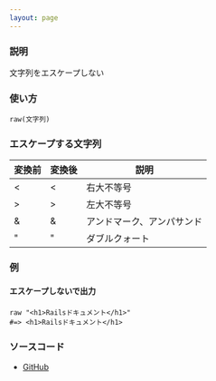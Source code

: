 ```yaml
---
layout: page
---
```


### 説明

文字列をエスケープしない

### 使い方

    raw(文字列)

### エスケープする文字列

| 変換前 | 変換後 | 説明                       |
| ------ | ------ | -------------------------- |
| <   | <   | 右大不等号                 |
| >      | >      | 左大不等号                 |
| &      | &      | アンドマーク、アンパサンド |
| "      | "      | ダブルクォート             |

### 例

#### エスケープしないで出力

    raw "<h1>Railsドキュメント</h1>"
    #=> <h1>Railsドキュメント</h1>

### ソースコード

- [GitHub](https://github.com/rails/rails/blob/984c3ef2775781d47efa9f541ce570daa2434a80/actionview/lib/action_view/helpers/output_safety_helper.rb#L18)
